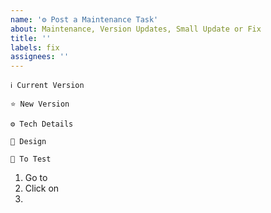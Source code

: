 ```yaml
---
name: '⚙️ Post a Maintenance Task'
about: Maintenance, Version Updates, Small Update or Fix
title: ''
labels: fix
assignees: ''
---
```


`ℹ️ Current Version`

<!-- Describe the current version or state of what needs to be updated -->

`⭐ New Version`

<!-- Describe the changes or new version -->

`⚙ Tech Details`

<!-- Add any tech details, screenshots with console logs, release notes, etc -->

`🎨 Design`

<!-- Insert Figma Link if applicable -->

`🧪 To Test`

1. Go to
2. Click on
3.
